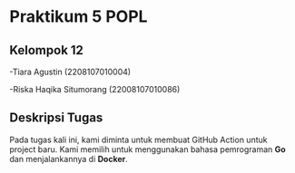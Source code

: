 ﻿# Praktikum 5 POPL

## Kelompok 12
-Tiara Agustin (2208107010004)

-Riska Haqika Situmorang (22008107010086)

## Deskripsi Tugas
Pada tugas kali ini, kami diminta untuk membuat GitHub Action untuk project baru. Kami memilih untuk menggunakan bahasa pemrograman **Go** dan menjalankannya di **Docker**.
